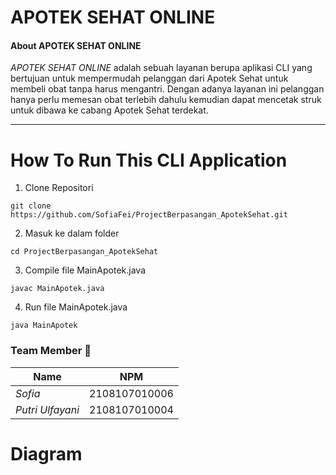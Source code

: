 # APOTEK SEHAT ONLINE

<h4> About APOTEK SEHAT ONLINE </h4>
<p><em>APOTEK SEHAT ONLINE</em> adalah sebuah layanan berupa aplikasi CLI yang bertujuan untuk mempermudah pelanggan dari Apotek Sehat untuk membeli obat tanpa harus mengantri.
Dengan adanya layanan ini pelanggan hanya perlu memesan obat terlebih dahulu kemudian dapat mencetak struk untuk dibawa ke cabang Apotek Sehat terdekat.</p>
<hr>

# How To Run This CLI Application

1. Clone Repositori
  <pre><code>git clone https://github.com/SofiaFei/ProjectBerpasangan_ApotekSehat.git</code></pre>
2. Masuk ke dalam folder
  <pre><code>cd ProjectBerpasangan_ApotekSehat</code></pre>
3. Compile file MainApotek.java
  <pre><code>javac MainApotek.java</code></pre>
4. Run file MainApotek.java
  <pre><code>java MainApotek</code></pre>

### Team Member 🥇
  
  | Name        | NPM           |
| ------------- |:-------------:|
| <em>Sofia</em>      | 2108107010006 |
| <em>Putri Ulfayani</em> | 2108107010004      |

# Diagram

